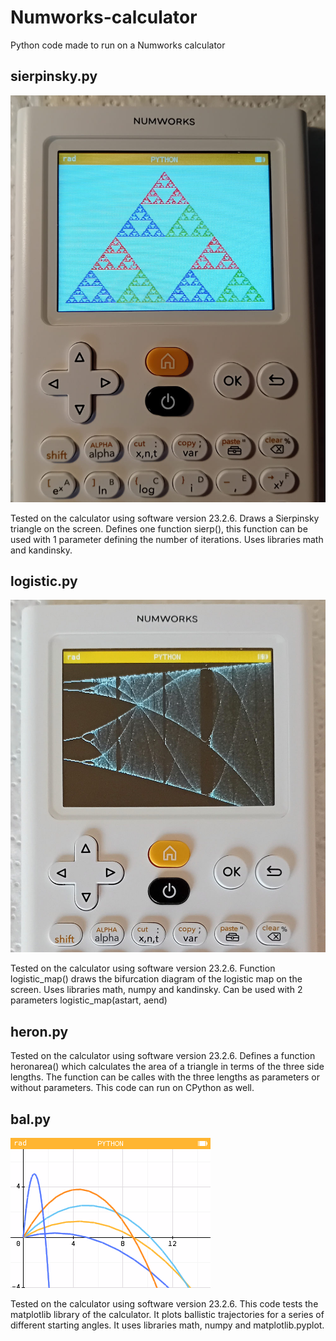 # Numworks-calculator
Python code made to run on a Numworks calculator

## sierpinsky.py

![sierpinski_screenshot_small.jpg](sierpinski_screenshot_small.jpg)

Tested on the calculator using software version 23.2.6. Draws a Sierpinsky triangle on the screen. Defines one function sierp(), this function can be used with 1 parameter defining the number of iterations. Uses libraries math and kandinsky.

## logistic.py

![logistic_screenshot_small.jpg](logistic_screenshot_small.jpg)

Tested on the calculator using software version 23.2.6. Function logistic_map() draws the bifurcation diagram of the logistic map on the screen. Uses libraries math, numpy and kandinsky. Can be used with 2 parameters logistic_map(astart, aend)

## heron.py

Tested on the calculator using software version 23.2.6. Defines a function heronarea() which calculates the area of a triangle in terms of the three side lengths. The function can be calles with the three lengths as parameters or without parameters. This code can run on CPython as well.

## bal.py

![bal_screenshot.png](bal_screenshot.png)

Tested on the calculator using software version 23.2.6. This code tests the matplotlib library of the calculator. It plots ballistic trajectories for a series of different starting angles. It uses libraries math, numpy and matplotlib.pyplot.
